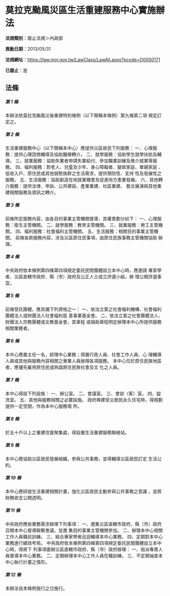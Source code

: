 # 莫拉克颱風災區生活重建服務中心實施辦法

**法規類別**：廢止法規＞內政部

**異動日期**：2013/05/31  

**法規網址**：https://law.moj.gov.tw/LawClass/LawAll.aspx?pcode=D0050171

**已廢止**：是



## 法條
##### 第 1 條
本辦法依莫拉克颱風災後重建特別條例（以下簡稱本條例）第九條第二項
規定訂定之。

##### 第 2 條
生活重建服務中心（以下簡稱本中心）應提供災區居民下列服務：
一、心理服務：提供心理諮商輔導及協助醫療轉介。
二、就學服務：協助學生就學扶助及輔導。
三、就業服務：協助失業者申請失業給付、參加職業訓練及推介就業等服
    務。
四、福利服務：對老人、兒童及少年、身心障礙者、變故家庭、單親家庭
    、低收入戶、原住民或其他弱勢族群之生活需求，提供預防性、支持
    性及發展性之服務。
五、生活服務：協助創造在地就業機會及促進地方產業發展。
六、其他轉介服務：提供法律、申訴、公共建設、產業重建、社區重建、
    藝文展演與其他重建相關服務及資訊之轉介。

##### 第 3 條
前條所定服務內容，由各目的事業主管機關督導，其權責劃分如下：
一、心理服務：衛生主管機關。
二、就學服務：教育主管機關。
三、就業服務：勞工主管機關。
四、福利服務：社會福利主管機關。
五、生活服務：相關目的事業主管機關。
前條各款服務內容，涉及災區原住民事項，由原住民族事務主管機關協助
辦理。

##### 第 4 條
中央政府依本條例第四條第四項規定委託民間團體設立本中心時，應邀請
專家學者、災區直轄市政府、縣（市）政府及公正人士成立評選小組，辦
理公開評選事宜。

##### 第 5 條
前條受託團體，應具備下列資格之一：
一、依法立案之社會福利機構、社會福利團體法人或財團法人社會福利慈
    善事業基金會。
二、依法立案之社會團體法人、財團法人宗教團體或文教基金會，其章程
    或捐助章程明定辦理本中心所提供服務相關業務者。

##### 第 6 條
本中心應置主任一名，綜理中心業務；得置行政人員、社會工作人員、心
理輔導人員或其他與服務內容相關之專業人員辦理各項服務。
本中心位於原住民族地區者，應優先雇用原住民或熟諳原住民族社會及文
化之人員。

##### 第 7 條
本中心得設下列設施：
一、辦公室。
二、會議室。
三、會談（客）室。
四、盥洗室。
五、其他與服務相關之必要設施。
政府興建受災居民永久住宅時，得規劃提供一定空間，作為本中心服務場
所。

##### 第 8 條
於五十戶以上之重建住屋聚集處，得設置生活重建服務聯絡站。

##### 第 9 條
本中心應協助災區居民發展組織，參與公共事務，並得輔導災區居民訂定
生活公約。

##### 第 10 條
本中心應研提生活重建相關計畫，強化災區居民主動參與公共事務之意識
，並將財務收支公開透明。

##### 第 11 條
中央政府應依業務需求辦理下列事項：
一、邀集災區直轄市政府、縣（市）政府召開本中心督導聯繫會議，並邀
    集目的事業主管機關參加。
二、辦理本中心相關工作人員職前訓練。
三、結合專家學者巡迴輔導本中心業務。
四、定期對本中心業務進行績效考核。
中央政府依本條例第四條第四項規定委託民間團體設立本中心時，得將下
列事項委辦災區直轄市政府、縣（市）政府辦理：
一、指派專責人員督導本中心業務。
二、定期辦理本中心工作人員在職訓練。
三、不定期抽查本中心執行計畫之情形。

##### 第 12 條
本辦法自本條例施行之日施行。


